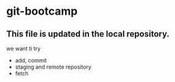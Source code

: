# git-bootcamp

## This file is updated in the local repository.

we want ti try 
* add, commit
* staging and remote repository
* fetch
